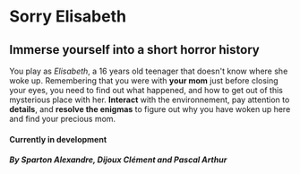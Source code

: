 # Sorry Elisabeth

## Immerse yourself into a short horror history

You play as *Elisabeth*, a 16 years old teenager that doesn't know where she woke up. Remembering that you were with **your mom** just before closing your eyes, you need to find out what happened, and how to get out of this mysterious place with her.
**Interact** with the environnement, pay attention to **details**, and **resolve the enigmas** to figure out why you have woken up here and find your precious mom.

#### Currently in development

##### By Sparton Alexandre, Dijoux Clément and Pascal Arthur